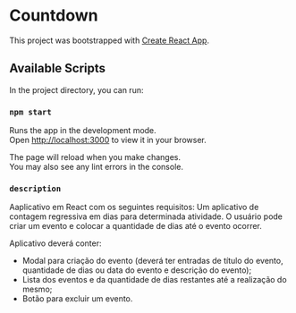 #  Countdown

This project was bootstrapped with [Create React App](https://github.com/facebook/create-react-app).

## Available Scripts

In the project directory, you can run:

### `npm start`

Runs the app in the development mode.\
Open [http://localhost:3000](http://localhost:3000) to view it in your browser.

The page will reload when you make changes.\
You may also see any lint errors in the console.

### `description`
Aaplicativo em React com os seguintes requisitos:
Um aplicativo de contagem regressiva em dias para determinada atividade. 
O usuário pode criar um evento e colocar a quantidade de dias até o evento ocorrer.

Aplicativo deverá conter:
- Modal para criação do evento (deverá ter entradas de título do evento,
quantidade de dias ou data do evento e descrição do evento);
- Lista dos eventos e da quantidade de dias restantes até a realização do mesmo;
- Botão para excluir um evento.
